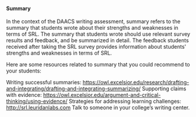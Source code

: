 #### Summary

In the context of the DAACS writing assessment, summary refers to the summary that students wrote about their strengths and weaknesses in terms of SRL. The summary that students wrote should use relevant survey results and feedback, and be summarized in detail. The feedback students received after taking the SRL survey provides information about students' strengths and weaknesses in terms of SRL.

Here are some resources related to summary that you could recommend to your students:

Writing successful summaries: https://owl.excelsior.edu/research/drafting-and-integrating/drafting-and-integrating-summarizing/
Supporting claims with evidence: https://owl.excelsior.edu/argument-and-critical-thinking/using-evidence/
Strategies for addressing learning challenges: http://srl.leuridanlabs.com
Talk to someone in your college’s writing center.
